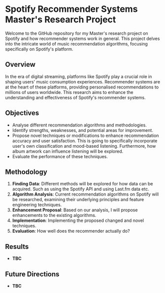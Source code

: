 # Spotify Recommender Systems Master's Research Project

Welcome to the GitHub repository for my Master's research project on Spotify and how recommender systems work in general. This project delves into the intricate world of music recommendation algorithms, focusing specifically on Spotify's platform. 

## Overview

In the era of digital streaming, platforms like Spotify play a crucial role in shaping users' music consumption experiences. Recommender systems are at the heart of these platforms, providing personalised recommendations to millions of users worldwide. This research aims to enhance the understanding and effectiveness of Spotify's recommender systems.

## Objectives

- Analyse different recommendation algorithms and methodologies.
- Identify strengths, weaknesses, and potential areas for improvement.
- Propose novel techniques or modifications to enhance recommendation accuracy and user satisfaction. This is going to specifically incorporate user's own classification and mood-based listening. Furthermore, how album artwork can influence listening will be explored. 
- Evaluate the performance of these techniques.

## Methodology

1. **Finding Data**: Different methods will be explored for how data can be acquired. Such as using the Spotify API and using Last.fm data etc. 
2. **Algorithm Analysis**: Current recommendation algorithms on Spotify will be researched, examining their underlying principles and feature engineering techniques.
3. **Enhancement Proposal**: Based on our analysis, I will propose enhancements to the existing algorithms.
4. **Implementation**: Implementing the proposed changed and novel techniques.
5. **Evaluation**: How well does the recommender actually do?

## Results

- **TBC**
  
## Future Directions

- **TBC**
